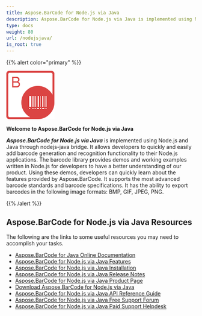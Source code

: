 ```yaml
---
title: Aspose.BarCode for Node.js via Java
description: Aspose.BarCode for Node.js via Java is implemented using Node.js and Java through nodejs-java bridge. It allows developers to quickly and easily add barcode generation and recognition functionality to their Node.js applications.
type: docs
weight: 80
url: /nodejsjava/
is_root: true
---
```


{{% alert color="primary" %}} 

![todo:image_alt_text](aspose-barcode-for-node-js-via-java-home_1)

**Welcome to Aspose.BarCode for Node.js via Java**

***Aspose.BarCode for Node.js via Java*** is implemented using Node.js and Java through nodejs-java bridge. It allows developers to quickly and easily add barcode generation and recognition functionality to their Node.js applications. The barcode library provides demos and working examples written in Node.js for developers to have a better understanding of our product. Using these demos, developers can quickly learn about the features provided by Aspose.BarCode. 
It supports the most advanced barcode standards and barcode specifications. It has the ability to export barcodes in the following image formats: BMP, GIF, JPEG, PNG. 

{{% /alert %}} 


## **Aspose.BarCode for Node.js via Java Resources**
The following are the links to some useful resources you may need to accomplish your tasks.

- [Aspose.BarCode for Java Online Documentation](https://docs.aspose.com/barcode/nodejsjava/) 
- [Aspose.BarCode for Node.js via Java Features](https://docs.aspose.com/barcode/nodejsjava/features/)
- [Aspose.BarCode for Node.js via Java Installation](https://docs.aspose.com/barcode/nodejsjava/installation/)
- [Aspose.BarCode for Node.js via Java Release Notes](https://docs.aspose.com/barcode/nodejsjava/release-notes/)
- [Aspose.BarCode for Node.js via Java Product Page](https://products.aspose.com/barcode/nodejs-java)
- [Download Aspose.BarCode for Node.js via Java](https://downloads.aspose.com/barcode/nodejs)
- [Aspose.BarCode for Node.js via Java API Reference Guide](https://reference.aspose.com/barcode/nodejs/)
- [Aspose.BarCode for Node.js via Java Free Support Forum](https://forum.aspose.com/c/barcode)
- [Aspose.BarCode for Node.js via Java Paid Support Helpdesk](https://helpdesk.aspose.com/)








